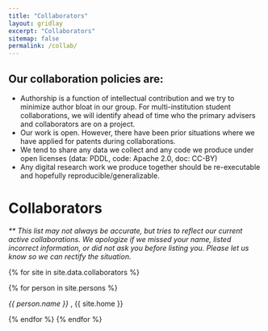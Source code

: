 ```yaml
---
title: "Collaborators"
layout: gridlay
excerpt: "Collaborators"
sitemap: false
permalink: /collab/
---
```


## Our collaboration policies are:

- Authorship is a function of intellectual contribution and we try to minimize 
author bloat in our group. For multi-institution student collaborations, we will 
identify ahead of time who the primary advisers and collaborators are on a 
project.
- Our work is open. However, there have been prior situations where we have 
applied for patents during collaborations.
- We tend to share any data we collect and any code we produce under open 
licenses (data: PDDL, code: Apache 2.0, doc: CC-BY)
- Any digital research work we produce together should be re-executable and hopefully 
reproducible/generalizable.

# Collaborators

<em>** This list may not always be accurate, but tries to reflect our current active
collaborations. We apologize if we missed your name, listed incorrect information, or 
did not ask you before listing you. Please let us know so we can rectify the situation.</em>

{% for site in site.data.collaborators %}

{% for person in site.persons %}

  <em>{{ person.name }} </em>, {{ site.home }}<br />

{% endfor %}
{% endfor %}
